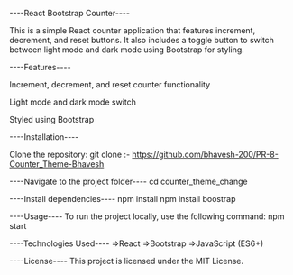----React Bootstrap Counter----

This is a simple React counter application that features increment, decrement, and reset buttons. It also includes a toggle button to switch between light mode and dark mode using Bootstrap for styling.

----Features----

  Increment, decrement, and reset counter functionality

  Light mode and dark mode switch

  Styled using Bootstrap

----Installation----

  Clone the repository:
  git clone :- https://github.com/bhavesh-200/PR-8-Counter_Theme-Bhavesh

----Navigate to the project folder----
  cd counter_theme_change

----Install dependencies----
  npm install
  npm install boostrap

----Usage----
  To run the project locally, use the following command:
  npm start

----Technologies Used----
  =>React
  =>Bootstrap
  =>JavaScript (ES6+)

----License----
  This project is licensed under the MIT License.
